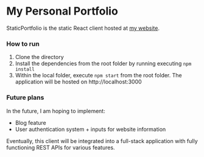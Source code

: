# My Personal Portfolio

StaticPortfolio is the static React client hosted at [my website](https://www.chriscodes.me). 
### How to run

1. Clone the directory
2. Install the dependencies from the root folder by running executing ```npm install```
3. Within the local folder, execute ```npm start``` from the root folder. The application will be hosted on http://localhost:3000
### Future plans

In the future, I am hoping to implement:

* Blog feature
* User authentication system + inputs for website information

Eventually, this client will be integrated into a full-stack application with fully functioning REST APIs for various features.
